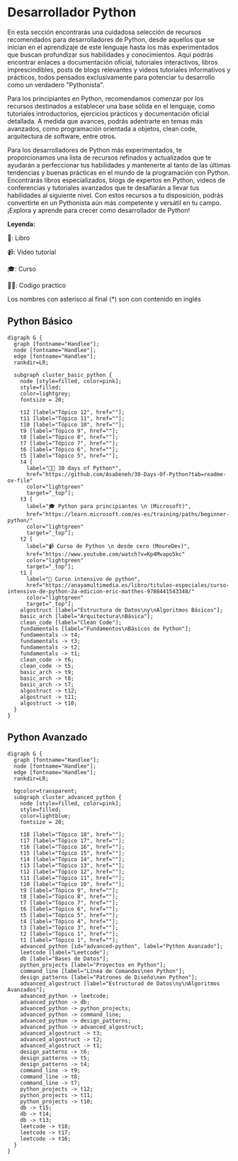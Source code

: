 # Desarrollador Python

En esta sección encontrarás una cuidadosa selección de recursos recomendados
para desarrolladores de Python, desde aquellos que se inician en el aprendizaje
de este lenguaje hasta los más experimentados que buscan profundizar sus
habilidades y conocimientos. Aquí podrás encontrar enlaces a documentación
oficial, tutoriales interactivos, libros imprescindibles, posts de blogs
relevantes y videos tutoriales informativos y prácticos, todos pensados
exclusivamente para potenciar tu desarrollo como un verdadero "Pythonista".

Para los principiantes en Python, recomendamos comenzar por los recursos
destinados a establecer una base sólida en el lenguaje, como tutoriales
introductorios, ejercicios prácticos y documentación oficial detallada. A medida
que avances, podrás adentrarte en temas más avanzados, como programación
orientada a objetos, clean code, arquitectura de software, entre otros.

Para los desarrolladores de Python más experimentados, te proporcionamos una
lista de recursos refinados y actualizados que te ayudarán a perfeccionar tus
habilidades y mantenerte al tanto de las últimas tendencias y buenas prácticas
en el mundo de la programación con Python. Encontrarás libros especializados,
blogs de expertos en Python, videos de conferencias y tutoriales avanzados que
te desafiarán a llevar tus habilidades al siguiente nivel. Con estos recursos a
tu disposición, podrás convertirte en un Pythonista aún más competente y
versátil en tu campo. ¡Explora y aprende para crecer como desarrollador de
Python!

**Leyenda:**

📗: Libro

📹: Video tutorial

🎓: Curso

🧑‍💻: Codigo practico

Los nombres con asterisco al final (*) son con contenido en inglés


## Python Básico

```{sketchviz}
digraph G {
  graph [fontname="Handlee"];
  node [fontname="Handlee"];
  edge [fontname="Handlee"];
  rankdir=LR;
  
  subgraph cluster_basic_python {
    node [style=filled, color=pink];
    style=filled;
    color=lightgrey;
    fontsize = 20;

    t12 [label="Tópico 12", href=""];
    t11 [label="Tópico 11", href=""];
    t10 [label="Tópico 10", href=""];
    t9 [label="Tópico 9", href=""];
    t8 [label="Tópico 8", href=""];
    t7 [label="Tópico 7", href=""];
    t6 [label="Tópico 6", href=""];
    t5 [label="Tópico 5", href=""];
    t4 [
      label="🧑‍💻 30 days of Python*",
      href="https://github.com/Asabeneh/30-Days-Of-Python?tab=readme-ov-file"
      color="lightgreen"
      target="_top"];
    t3 [
      label="🎓 Python para principiantes \n (Microsoft)",
      href="https://learn.microsoft.com/es-es/training/paths/beginner-python/"
      color="lightgreen"
      target="_top"];
    t2 [
      label="📹 Curso de Python \n desde cero (MoureDev)",
      href="https://www.youtube.com/watch?v=Kp4Mvapo5kc"
      color="lightgreen"
      target="_top"];
    t1 [
      label="📗 Curso intensivo de python",
      href="https://anayamultimedia.es/libro/titulos-especiales/curso-intensivo-de-python-2a-edicion-eric-matthes-9788441543348/"
      color="lightgreen"
      target="_top"];
    algostruct [label="Estructura de Datos\ny\nAlgoritmos Básicos"];
    basic_arch [label="Arquitectura\nBásica"];
    clean_code [label="Clean Code"];
    fundamentals [label="Fundamentos\nBásicos de Python"];
    fundamentals -> t4;
    fundamentals -> t3;
    fundamentals -> t2;
    fundamentals -> t1;
    clean_code -> t6;
    clean_code -> t5;
    basic_arch -> t9;
    basic_arch -> t8;
    basic_arch -> t7;
    algostruct -> t12;
    algostruct -> t11;
    algostruct -> t10;
  }
}
```


## Python Avanzado

```{sketchviz}
digraph G {
  graph [fontname="Handlee"];
  node [fontname="Handlee"];
  edge [fontname="Handlee"];
  rankdir=LR;

  bgcolor=transparent;
  subgraph cluster_advanced_python {
    node [style=filled, color=pink];
    style=filled;
    color=lightblue;
    fontsize = 20;
    
    t18 [label="Tópico 18", href=""];
    t17 [label="Tópico 17", href=""];
    t16 [label="Tópico 16", href=""];
    t15 [label="Tópico 15", href=""];
    t14 [label="Tópico 14", href=""];
    t13 [label="Tópico 13", href=""];
    t12 [label="Tópico 12", href=""];
    t11 [label="Tópico 11", href=""];
    t10 [label="Tópico 10", href=""];
    t9 [label="Tópico 9", href=""];
    t8 [label="Tópico 8", href=""];
    t7 [label="Tópico 7", href=""];
    t6 [label="Tópico 6", href=""];
    t5 [label="Tópico 5", href=""];
    t4 [label="Tópico 4", href=""];
    t3 [label="Tópico 3", href=""];
    t2 [label="Tópico 1", href=""];
    t1 [label="Tópico 1", href=""];
    advanced_python [id="advanced-python", label="Python Avanzado"];
    leetcode [label="Leetcode"];
    db [label="Bases de Datos"];
    python_projects [label="Proyectos en Python"];
    command_line [label="Línea de Comandos\nen Python"];
    design_patterns [label="Patrones de Diseño\nen Python"];
    advanced_algostruct [label="Estructurad de Datos\ny\nAlgoritmos Avanzados"];
    advanced_python -> leetcode;
    advanced_python -> db;
    advanced_python -> python_projects;
    advanced_python -> command_line;
    advanced_python -> design_patterns;
    advanced_python -> advanced_algostruct;
    advanced_algostruct -> t3;
    advanced_algostruct -> t2;
    advanced_algostruct -> t1;
    design_patterns -> t6;
    design_patterns -> t5;
    design_patterns -> t4;
    command_line -> t9;
    command_line -> t8;
    command_line -> t7;
    python_projects -> t12;
    python_projects -> t11;
    python_projects -> t10;
    db -> t15;
    db -> t14;
    db -> t13;
    leetcode -> t18;
    leetcode -> t17;
    leetcode -> t16;
  }
}
```
